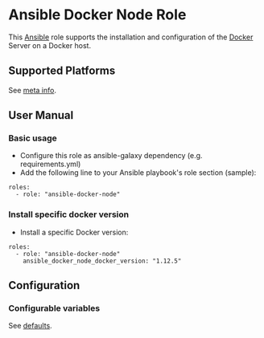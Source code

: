 Ansible Docker Node Role
========================

This [Ansible](http://www.ansible.com/home) role supports the installation and configuration of the [Docker](https://www.docker.com/) Server on a Docker host.

## Supported Platforms

See [meta info](meta/main.yml).

## User Manual

### Basic usage

* Configure this role as ansible-galaxy dependency (e.g. requirements.yml)
* Add the following line to your Ansible playbook's role section (sample):
```
roles:
  - role: "ansible-docker-node"
```

### Install specific docker version

* Install a specific Docker version:
```
roles:
  - role: "ansible-docker-node"
    ansible_docker_node_docker_version: "1.12.5"
```

## Configuration

### Configurable variables

See [defaults](defaults/main.yml).

